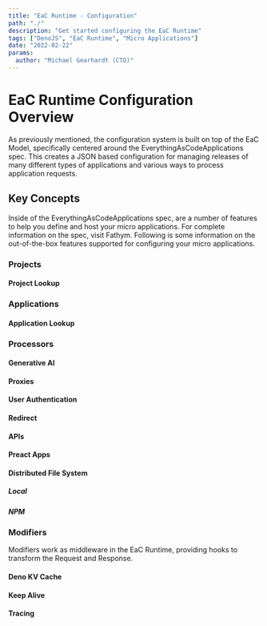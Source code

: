 ```yaml
---
title: "EaC Runtime - Configuration"
path: "./"
description: "Get started configuring the EaC Runtime"
tags: ["DenoJS", "EaC Runtime", "Micro Applications"]
date: "2022-02-22"
params:
  author: "Michael Gearhardt (CTO)"
---
```


# EaC Runtime Configuration Overview

As previously mentioned, the configuration system is built on top of the
<a target="_blank">EaC Model</a>, specifically centered around the
<a target="_blank">EverythingAsCodeApplications</a> spec. This creates a JSON
based configuration for managing releases of many different types of
applications and various ways to process application requests.

## Key Concepts

Inside of the EverythingAsCodeApplications spec, are a number of features to
help you define and host your micro applications. For complete information on
the spec, visit <a target="_blank">Fathym</a>. Following is some information on
the out-of-the-box features supported for configuring your micro applications.

### Projects

#### Project Lookup

### Applications

#### Application Lookup

### Processors

#### Generative AI

#### Proxies

#### User Authentication

#### Redirect

#### APIs

#### Preact Apps

#### Distributed File System

##### Local

##### NPM

### Modifiers

Modifiers work as middleware in the EaC Runtime, providing hooks to transform
the Request and Response.

#### Deno KV Cache

#### Keep Alive

#### Tracing
